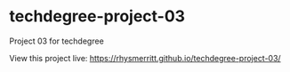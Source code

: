 # techdegree-project-03
 Project 03 for techdegree

View this project live: https://rhysmerritt.github.io/techdegree-project-03/
